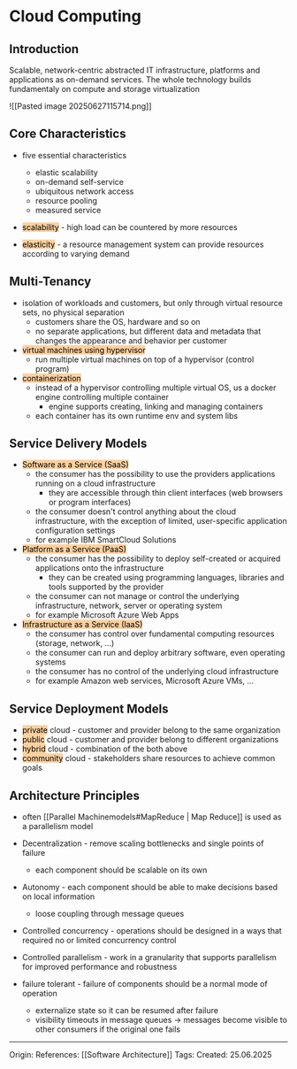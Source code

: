 # Cloud Computing

## Introduction

Scalable, network-centric abstracted IT infrastructure, platforms and applications as on-demand services.
The whole technology builds fundamentaly on compute and storage virtualization

![[Pasted image 20250627115714.png]]
## Core Characteristics

- five essential characteristics
	- elastic scalability
	- on-demand self-service
	- ubiquitous network access
	- resource pooling
	- measured service

- <mark style="background: #FFB86CA6;">scalability</mark> - high load can be countered by more resources
- <mark style="background: #FFB86CA6;">elasticity</mark> - a resource management system can provide resources according to varying demand

## Multi-Tenancy

- isolation of workloads and customers, but only through virtual resource sets, no physical separation
	- customers share the OS, hardware and so on
	- no separate applications, but different data and metadata that changes the appearance and behavior per customer
- <mark style="background: #FFB86CA6;">virtual machines using hypervisor</mark>
	- run multiple virtual machines on top of a hypervisor (control program)
- <mark style="background: #FFB86CA6;">containerization</mark>
	- instead of a hypervisor controlling multiple virtual OS, us a docker engine controlling multiple container
		- engine supports creating, linking and managing containers
	- each container has its own runtime env and system libs

## Service Delivery Models

- <mark style="background: #FFB86CA6;">Software as a Service (SaaS)</mark>
	- the consumer has the possibility to use the providers applications running on a cloud infrastructure
		- they are accessible through thin client interfaces (web browsers or program interfaces)
	- the consumer doesn't control anything about the cloud infrastructure, with the exception of limited, user-specific application configuration settings
	- for example IBM SmartCloud Solutions
- <mark style="background: #FFB86CA6;">Platform as a Service (PaaS)</mark> 
	- the consumer has the possibility to deploy self-created or acquired applications onto the infrastructure
		- they can be created using programming languages, libraries and tools supported by the provider
	- the consumer can not manage or control the underlying infrastructure, network, server or operating system
	- for example Microsoft Azure Web Apps
- <mark style="background: #FFB86CA6;">Infrastructure as a Service (IaaS)</mark>
	- the consumer has control over fundamental computing resources (storage, network, ...)
	- the consumer can run and deploy arbitrary software, even operating systems
	- the consumer has no control of the underlying cloud infrastructure
	- for example Amazon web services, Microsoft Azure VMs, ...

## Service Deployment Models

- <mark style="background: #FFB86CA6;">private</mark> cloud - customer and provider belong to the same organization
- <mark style="background: #FFB86CA6;">public</mark> cloud - customer and provider belong to different organizations
- <mark style="background: #FFB86CA6;">hybrid</mark>  cloud - combination of the both above
- <mark style="background: #FFB86CA6;">community</mark> cloud - stakeholders share resources to achieve common goals

## Architecture Principles

- often [[Parallel Machinemodels#MapReduce | Map Reduce]] is used as a parallelism model

- Decentralization - remove scaling bottlenecks and single points of failure
	- each component should be scalable on its own
- Autonomy - each component should be able to make decisions based on local information
	- loose coupling through message queues
- Controlled concurrency - operations should be designed in a ways that required no or limited concurrency control
- Controlled parallelism - work in a granularity that supports parallelism for improved performance and robustness
- failure tolerant - failure of components should be a normal mode of operation
	- externalize state so it can be resumed  after failure
	- visibility timeouts in message queues -> messages become visible to other consumers if the original one fails

---

Origin: 
References: [[Software Architecture]]
Tags: 
Created: 25.06.2025

